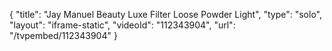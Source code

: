 {
    "title": "Jay Manuel Beauty Luxe Filter Loose Powder   Light",
    "type": "solo",
    "layout": "iframe-static",
    "videoId": "112343904",
    "url": "\/tvpembed\/112343904"
}